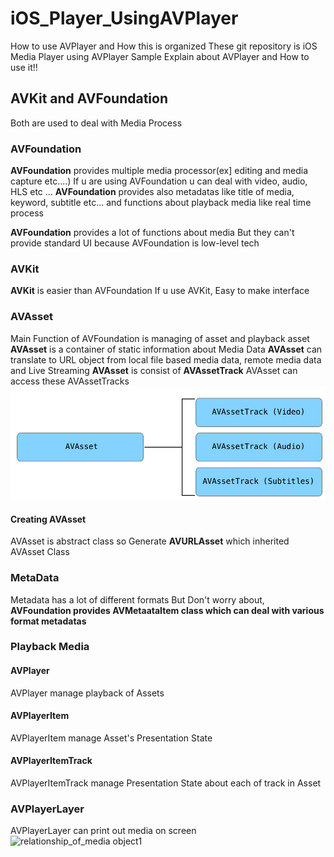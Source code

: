 # iOS_Player_UsingAVPlayer
How to use AVPlayer and How this is organized
These git repository is iOS Media Player using AVPlayer Sample
Explain about AVPlayer and How to use it!!

## AVKit and AVFoundation
Both are used to deal with Media Process

### AVFoundation
**AVFoundation** provides multiple media processor(ex] editing and media capture etc....)
If u are using AVFoundation u can deal with video, audio, HLS etc ...
**AVFoundation** provides also metadatas like title of media, keyword, subtitle etc...
and functions about playback media like real time process

**AVFoundation** provides a lot of functions about media But they can't provide standard UI because AVFoundation is low-level tech

### AVKit
**AVKit** is easier than AVFoundation
If u use AVKit, Easy to make interface

### AVAsset
Main Function of AVFoundation is managing of asset and playback asset
**AVAsset** is a container of static information about Media Data
**AVAsset** can translate to URL object from local file based media data, remote media data and Live Streaming
**AVAsset** is consist of **AVAssetTrack**
AVAsset can access these AVAssetTracks
![AVAsset1](./ScreenShots/AVAsset01.png)
#### Creating AVAsset
AVAsset is abstract class so Generate **AVURLAsset** which inherited AVAsset Class

### MetaData
Metadata has a lot of different formats
But Don't worry about, **AVFoundation provides AVMetaataItem class which can deal with various format metadatas**

### Playback Media
#### AVPlayer
AVPlayer manage playback of Assets
#### AVPlayerItem
AVPlayerItem manage Asset's Presentation State
#### AVPlayerItemTrack
AVPlayerItemTrack manage Presentation State about each of track in Asset 
### AVPlayerLayer
AVPlayerLayer can print out media on screen
![relationship_of_media object1](./ScreenShots/relationship_of_media_object.png)